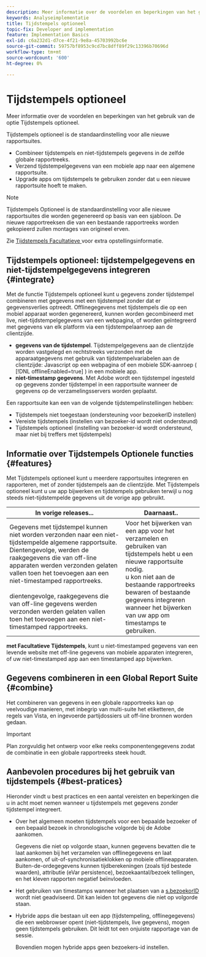 ```yaml
---
description: Meer informatie over de voordelen en beperkingen van het gebruik van de optie Tijdstempels optioneel.
keywords: Analyseimplementatie
title: Tijdstempels optioneel
topic-fix: Developer and implementation
feature: Implementation Basics
exl-id: c6a232d1-d7ce-4f21-9e8a-45703992bc6e
source-git-commit: 59757bf8953c9cd7bc8dff89f29c13396b70696d
workflow-type: tm+mt
source-wordcount: '600'
ht-degree: 0%

---
```


# Tijdstempels optioneel

Meer informatie over de voordelen en beperkingen van het gebruik van de optie Tijdstempels optioneel.

<!-- Hide video as it is not adding a lot according to feedback from customer in feedback report January 2025.

>[!BEGINSHADEBOX]

See ![VideoCheckedOut](/help/assets/icons/VideoCheckedOut.svg) [Timestamps Optional](https://video.tv.adobe.com/v/335740?quality=12&learn=on){target="_blank"} for a demo video.

>[!ENDSHADEBOX]
-->


Tijdstempels optioneel is de standaardinstelling voor alle nieuwe rapportsuites.

* Combineer tijdstempels en niet-tijdstempels gegevens in de zelfde globale rapportreeks.
* Verzend tijdstempelgegevens van een mobiele app naar een algemene rapportsuite.
* Upgrade apps om tijdstempels te gebruiken zonder dat u een nieuwe rapportsuite hoeft te maken.

>[!NOTE]
>
>Tijdstempels Optioneel is de standaardinstelling voor alle nieuwe rapportsuites die worden gegenereerd op basis van een sjabloon. De nieuwe rapportreeksen die van een bestaande rapportreeks worden gekopieerd zullen montages van origineel erven.

Zie [ Tijdstempels Facultatieve ](https://experienceleague.adobe.com/docs/analytics/admin/admin-tools/timestamp-optional.html?lang=nl-NL) voor extra opstellingsinformatie.

## Tijdstempels optioneel: tijdstempelgegevens en niet-tijdstempelgegevens integreren {#integrate}

Met de functie Tijdstempels optioneel kunt u gegevens zonder tijdstempel combineren met gegevens met een tijdstempel zonder dat er gegevensverlies optreedt. Offlinegegevens met tijdstempels die op een mobiel apparaat worden gegenereerd, kunnen worden gecombineerd met live, niet-tijdstempelgegevens van een webpagina, of worden geïntegreerd met gegevens van elk platform via een tijdstempelaanroep aan de clientzijde.

* **gegevens van de tijdstempel**. Tijdstempelgegevens aan de clientzijde worden vastgelegd en rechtstreeks verzonden met de apparaatgegevens met gebruik van tijdstempelvariabelen aan de clientzijde: Javascript op een webpagina of een mobiele SDK-aanroep ( [!DNL offlineEnabled=true] ) in een mobiele app.
* **niet-timestamp gegevens**. Met Adobe wordt een tijdstempel ingesteld op gegevens zonder tijdstempel in een rapportsuite wanneer de gegevens op de verzamelingsservers worden geplaatst.

Een rapportsuite kan een van de volgende tijdstempelinstellingen hebben:

* Tijdstempels niet toegestaan (ondersteuning voor bezoekerID instellen)
* Vereiste tijdstempels (instellen van bezoeker-id wordt niet ondersteund)
* Tijdstempels optioneel (instelling van bezoeker-id wordt ondersteund, maar niet bij treffers met tijdstempels)

## Informatie over Tijdstempels Optionele functies {#features}

Met Tijdstempels optioneel kunt u meerdere rapportsuites integreren en rapporteren, met of zonder tijdstempels aan de clientzijde. Met Tijdstempels optioneel kunt u uw app bijwerken en tijdstempels gebruiken terwijl u nog steeds niet-tijdstempelde gegevens uit de vorige app gebruikt.

| In vorige releases... | Daarnaast.. |
|--- |--- |
| Gegevens met tijdstempel kunnen niet worden verzonden naar een niet-tijdstempelde algemene rapportsuite. Dientengevolge, werden de raakgegevens die van off-line apparaten werden verzonden gelaten vallen toen het toevoegen aan een niet-timestamped rapportreeks. <br/><br/> dientengevolge, raakgegevens die van off-line gegevens werden verzonden werden gelaten vallen toen het toevoegen aan een niet-timestamped rapportreeks. | Voor het bijwerken van een app voor het verzamelen en gebruiken van tijdstempels hebt u een nieuwe rapportsuite nodig. <br/> u kon niet aan de bestaande rapportreeks bewaren of bestaande gegevens integreren wanneer het bijwerken van uw app om timestamps te gebruiken. |

**met Facultatieve Tijdstempels**, kunt u niet-timestamped gegevens van een levende website met off-line gegevens van mobiele apparaten integreren, of uw niet-timestamped app aan een timestamped app bijwerken.

## Gegevens combineren in een Global Report Suite {#combine}

Het combineren van gegevens in een globale rapportreeks kan op veelvoudige manieren, met inbegrip van multi-suite het etiketteren, de regels van Vista, en ingevoerde partijdossiers uit off-line bronnen worden gedaan.

>[!IMPORTANT]
>
>Plan zorgvuldig het ontwerp voor elke reeks componentengegevens zodat de combinatie in een globale rapportreeks steek houdt.

## Aanbevolen procedures bij het gebruik van tijdstempels {#best-pratices}

Hieronder vindt u best practices en een aantal vereisten en beperkingen die u in acht moet nemen wanneer u tijdstempels met gegevens zonder tijdstempel integreert.

* Over het algemeen moeten tijdstempels voor een bepaalde bezoeker of een bepaald bezoek in chronologische volgorde bij de Adobe aankomen.

  Gegevens die niet op volgorde staan, kunnen gegevens bevatten die te laat aankomen bij het verzamelen van offlinegegevens en laat aankomen, of uit-of-synchronisatieklokken op mobiele offlineapparaten. Buiten-de-ordegegevens kunnen tijdberekeningen (zoals tijd bestede waarden), attributie (eVar persistence), bezoekaantal/bezoek tellingen, en het kleven rapporten negatief beïnvloeden.

* Het gebruiken van timestamps wanneer het plaatsen van a [ s.bezoekorID ](/help/implement/vars/config-vars/visitorid.md) wordt niet geadviseerd. Dit kan leiden tot gegevens die niet op volgorde staan.

* Hybride apps die bestaan uit een app (tijdstempeling, offlinegegevens) die een webbrowser opent (niet-tijdstempels, live gegevens), mogen geen tijdstempels gebruiken. Dit leidt tot een onjuiste rapportage van de sessie.

  Bovendien mogen hybride apps geen bezoekers-id instellen.
